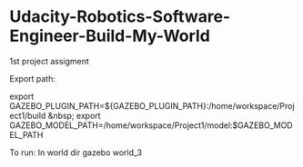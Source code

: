 # Udacity-Robotics-Software-Engineer-Build-My-World
1st project assigment

Export path:

export GAZEBO_PLUGIN_PATH=${GAZEBO_PLUGIN_PATH}:/home/workspace/Project1/build &nbsp;
export GAZEBO_MODEL_PATH=/home/workspace/Project1/model:$GAZEBO_MODEL_PATH 

To run:
In world dir
gazebo world_3
